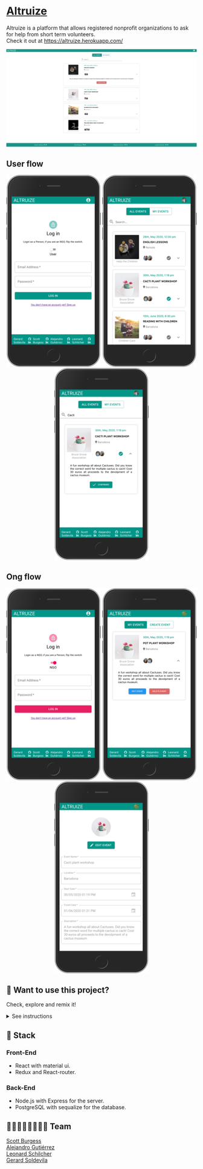 # [Altruize](https://altruize.herokuapp.com/)
Altruize is a platform that allows registered nonprofit organizations to ask for help from short term volunteers.     
Check it out at https://altruize.herokuapp.com/

    
<div>
  <img src="client/src/assets/main.png" alt="Home" >
</div>

## User flow

<div align='center'>
  <img src="client/src/assets/user_login.png" alt="user login" width="250">
  <img src="client/src/assets/event_list_user.png" alt="user event list" width="250">
  <img src="client/src/assets/user_event_confirmed.png" alt="user event confirmed" width="250">
</div> 

## Ong flow

<div align='center'>
  <img src="client/src/assets/NGO_login.png" alt="NGO login" width="250">
  <img src="client/src/assets/NGO_event_tile.png" alt="NGO event tile" width="250">
  <img src="client/src/assets/edit_event.png" alt="NGO edit event" width="250">
</div> 

## 🧪 Want to use this project?
Check, explore and remix it!
<details><summary>See instructions</summary><br>
    
#### 1. Fork and the clone the repository       
#### 2. In the root directoy run `npm run install:all`.       
#### 3. Add your env variables:       
#### 3.1 server --> .env.example (save as .env)     

```txt
PORT=<the port you like but no 3000>
PSQL_DB_NAME=<'db name'>
PSQL_DB_USER=<'user name'>
PSQL_DB_PASSWORD=<'leave it blank if you dont want a password'>
PSQL_DB_HOST='localhost'
TOKEN_SECRET=<'a secret alpahumeric string'>
```
#### 4. Start your postgresSQL
#### 5. In the root directoy run `npm run start:all`.
#### 6. 🚀 Open [http://localhost:3000](http://localhost:3000) to view it in your browser, and start using the app!

</details>

## 🥞 Stack

### Front-End
* React with material ui.
* Redux and React-router.

### Back-End
* Node.js with Express for the server.
* PostgreSQL with sequalize for the database.  

## 👨‍💻👨‍💻👨‍💻👨‍💻  Team
[Scott Burgess](https://github.com/Scottburg)     
[Alejandro Gutiérrez](https://github.com/AlejandroGutierrezB)     
[Leonard Schilcher](https://github.com/LeonardvS)     
[Gerard Soldevila](https://github.com/gsolde)    

     
